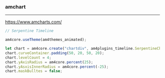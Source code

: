 ### amchart
---
https://www.amcharts.com/


```ts
// Serpentine Timeline

am4core.useTheme(am4themes_animated);

let chart = am4core.create("chartdiv", am4plugins_timeline.SerpentineChart);
chart.curveContainer.padding(50, 20, 50, 20);
chart.levelCount = 4;
chart.yAxisRadius = am4core.percent(25);
chart.yAsxisInnerRadius = am4core.percent(-25);
chart.maskBulltes = false;

```

```
```

```
```


